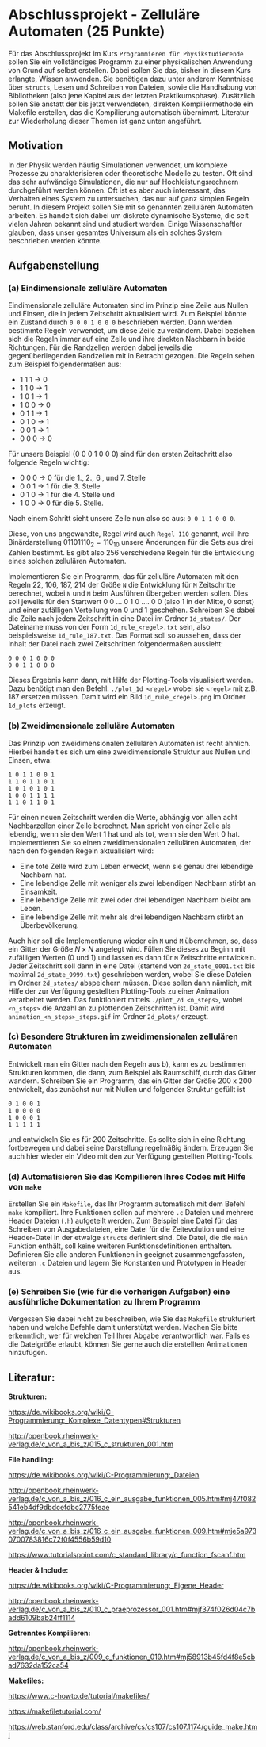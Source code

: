 # Abschlussprojekt - Zelluläre Automaten (25 Punkte)

Für das Abschlussprojekt im Kurs `Programmieren für Physikstudierende` sollen Sie ein vollständiges Programm zu einer physikalischen Anwendung von Grund auf selbst erstellen. Dabei sollen Sie das, bisher in diesem Kurs erlangte, Wissen anwenden. Sie benötigen dazu unter anderem Kenntnisse über `structs`, Lesen und Schreiben von Dateien, sowie die Handhabung von Bibliotheken (also jene Kapitel aus der letzten Praktikumsphase). Zusätzlich sollen Sie anstatt der bis jetzt verwendeten, direkten Kompiliermethode ein Makefile erstellen, das die Kompilierung automatisch übernimmt. Literatur zur Wiederholung dieser Themen ist ganz unten angeführt.

## Motivation

In der Physik werden häufig Simulationen verwendet, um komplexe Prozesse zu charakterisieren oder theoretische Modelle zu testen. Oft sind das sehr aufwändige Simulationen, die nur auf Hochleistungsrechnern durchgeführt werden können. Oft ist es aber auch interessant, das Verhalten eines System zu untersuchen, das nur auf ganz simplen Regeln beruht. In diesem Projekt sollen Sie mit so genannten zellulären Automaten arbeiten. Es handelt sich dabei um diskrete dynamische Systeme, die seit vielen Jahren bekannt sind und studiert werden. Einige Wissenschaftler glauben, dass unser gesamtes Universum als ein solches System beschrieben werden könnte.

## Aufgabenstellung

### (a) Eindimensionale zelluläre Automaten

Eindimensionale zelluläre Automaten sind im Prinzip eine Zeile aus Nullen und Einsen, die in jedem Zeitschritt aktualisiert wird. Zum Beispiel könnte ein Zustand durch `0 0 0 1 0 0 0` beschrieben werden. Dann werden bestimmte Regeln verwendet, um diese Zeile zu verändern. Dabei beziehen sich die Regeln immer auf eine Zelle und ihre direkten Nachbarn in beide Richtungen. Für die Randzellen werden dabei jeweils die gegenüberliegenden Randzellen mit in Betracht gezogen. Die Regeln sehen zum Beispiel folgendermaßen aus:

- 1 1 1 -> 0
- 1 1 0 -> 1
- 1 0 1 -> 1
- 1 0 0 -> 0
- 0 1 1 -> 1
- 0 1 0 -> 1
- 0 0 1 -> 1
- 0 0 0 -> 0

Für unsere Beispiel (0 0 0 1 0 0 0) sind für den ersten Zeitschritt also folgende Regeln wichtig:

- 0 0 0 -> 0 für die 1., 2., 6., und 7\. Stelle
- 0 0 1 -> 1 für die 3\. Stelle
- 0 1 0 -> 1 für die 4\. Stelle und
- 1 0 0 -> 0 für die 5\. Stelle.

Nach einem Schritt sieht unsere Zeile nun also so aus: `0 0 1 1 0 0 0`.

Diese, von uns angewandte, Regel wird auch `Regel 110` genannt, weil ihre Binärdarstellung $`01101110_2 = 110_{10}`$ unsere Änderungen für die Sets aus drei Zahlen bestimmt. Es gibt also 256 verschiedene Regeln für die Entwicklung eines solchen zellulären Automaten.

Implementieren Sie ein Programm, das für zelluläre Automaten mit den Regeln 22, 106, 187, 214 der Größe `N` die Entwicklung für `M` Zeitschritte berechnet, wobei `N` und `M` beim Ausführen übergeben werden sollen. Dies soll jeweils für den Startwert 0 0 ... 0 1 0 .... 0 0 (also 1 in der Mitte, 0 sonst) und einer zufälligen Verteilung von 0 und 1 geschehen. Schreiben Sie dabei die Zeile nach jedem Zeitschritt in eine Datei im Ordner `1d_states/`. Der Dateiname muss von der Form `1d_rule_<regel>.txt` sein, also beispielsweise `1d_rule_187.txt`. Das Format soll so aussehen, dass der Inhalt der Datei nach zwei Zeitschritten folgendermaßen aussieht:

```
0 0 0 1 0 0 0
0 0 1 1 0 0 0
```

Dieses Ergebnis kann dann, mit Hilfe der Plotting-Tools visualisiert werden. Dazu benötigt man den Befehl: `./plot_1d <regel>` wobei sie `<regel>` mit z.B. 187 ersetzen müssen. Damit wird ein Bild `1d_rule_<regel>.png` im Ordner `1d_plots` erzeugt.

### (b) Zweidimensionale zelluläre Automaten

Das Prinzip von zweidimensionalen zellulären Automaten ist recht ähnlich. Hierbei handelt es sich um eine zweidimensionale Struktur aus Nullen und Einsen, etwa:

```
1 0 1 1 0 0 1
1 1 0 1 1 0 1
1 0 1 0 1 0 1
1 0 0 1 1 1 1
1 1 0 1 1 0 1
```

Für einen neuen Zeitschritt werden die Werte, abhängig von allen acht Nachbarzellen einer Zelle berechnet. Man spricht von einer Zelle als lebendig, wenn sie den Wert 1 hat und als tot, wenn sie den Wert 0 hat. Implementieren Sie so einen zweidimensionalen zellulären Automaten, der nach den folgenden Regeln aktualisiert wird:

- Eine tote Zelle wird zum Leben erweckt, wenn sie genau drei lebendige Nachbarn hat.
- Eine lebendige Zelle mit weniger als zwei lebendigen Nachbarn stirbt an Einsamkeit.
- Eine lebendige Zelle mit zwei oder drei lebendigen Nachbarn bleibt am Leben.
- Eine lebendige Zelle mit mehr als drei lebendigen Nachbarn stirbt an Überbevölkerung.

Auch hier soll die Implementierung wieder ein `N` und `M` übernehmen, so, dass ein Gitter der Größe $`N \times N`$ angelegt wird. Füllen Sie dieses zu Beginn mit zufälligen Werten (0 und 1) und lassen es dann für `M` Zeitschritte entwickeln. Jeder Zeitschritt soll dann in eine Datei (startend von `2d_state_0001.txt` bis maximal `2d_state_9999.txt`) geschrieben werden, wobei Sie diese Dateien im Ordner `2d_states/` abspeichern müssen. Diese sollen dann nämlich, mit Hilfe der zur Verfügung gestellten Plotting-Tools zu einer Animation verarbeitet werden. Das funktioniert mittels `./plot_2d <n_steps>`, wobei `<n_steps>` die Anzahl an zu plottenden Zeitschritten ist. Damit wird `animation_<n_steps>_steps.gif` im Ordner `2d_plots/` erzeugt.

### (c) Besondere Strukturen im zweidimensionalen zellulären Automaten

Entwickelt man ein Gitter nach den Regeln aus b), kann es zu bestimmen Strukturen kommen, die dann, zum Beispiel als Raumschiff, durch das Gitter wandern. Schreiben Sie ein Programm, das ein Gitter der Größe 200 x 200 entwickelt, das zunächst nur mit Nullen und folgender Struktur gefüllt ist

```
0 1 0 0 1
1 0 0 0 0
1 0 0 0 1
1 1 1 1 1
```

und entwickeln Sie es für 200 Zeitschritte. Es sollte sich in eine Richtung fortbewegen und dabei seine Darstellung regelmäßig ändern. Erzeugen Sie auch hier wieder ein Video mit den zur Verfügung gestellten Plotting-Tools.

### (d) Automatisieren Sie das Kompilieren Ihres Codes mit Hilfe von `make`

Erstellen Sie ein `Makefile`, das Ihr Programm automatisch mit dem Befehl `make` kompiliert. Ihre Funktionen sollen auf mehrere `.c` Dateien und mehrere Header Dateien (`.h`) aufgeteilt werden. Zum Beispiel eine Datei für das Schreiben von Ausgabedateien, eine Datei für die Zeitevolution und eine Header-Datei in der etwaige `structs` definiert sind. Die Datei, die die `main` Funktion enthält, soll keine weiteren Funktionsdefinitionen enthalten. Definieren Sie alle anderen Funktionen in geeignet zusammengefassten, weiteren `.c` Dateien und lagern Sie Konstanten und Prototypen in Header aus.

### (e) Schreiben Sie (wie für die vorherigen Aufgaben) eine ausführliche Dokumentation zu Ihrem Programm

Vergessen Sie dabei nicht zu beschreiben, wie Sie das `Makefile` strukturiert haben und welche Befehle damit unterstützt werden. Machen Sie bitte erkenntlich, wer für welchen Teil Ihrer Abgabe verantwortlich war. Falls es die Dateigröße erlaubt, können Sie gerne auch die erstellten Animationen hinzufügen.

## Literatur:

**Strukturen:**

<https://de.wikibooks.org/wiki/C-Programmierung:_Komplexe_Datentypen#Strukturen>

<http://openbook.rheinwerk-verlag.de/c_von_a_bis_z/015_c_strukturen_001.htm>

**File handling:**

<https://de.wikibooks.org/wiki/C-Programmierung:_Dateien>

<http://openbook.rheinwerk-verlag.de/c_von_a_bis_z/016_c_ein_ausgabe_funktionen_005.htm#mj47f082541eb4df9dbdcefdbc2775feae>

<http://openbook.rheinwerk-verlag.de/c_von_a_bis_z/016_c_ein_ausgabe_funktionen_009.htm#mje5a9730700783816c72f0f4556b59d10>

<https://www.tutorialspoint.com/c_standard_library/c_function_fscanf.htm>

**Header & Include:**

<https://de.wikibooks.org/wiki/C-Programmierung:_Eigene_Header>

<http://openbook.rheinwerk-verlag.de/c_von_a_bis_z/010_c_praeprozessor_001.htm#mjf374f026d04c7badd6109bab24ff1114>

**Getrenntes Kompilieren:**

<http://openbook.rheinwerk-verlag.de/c_von_a_bis_z/009_c_funktionen_019.htm#mj58913b45fd4f8e5cbad7632da152ca54>

**Makefiles:**

<https://www.c-howto.de/tutorial/makefiles/>

<https://makefiletutorial.com/>

<https://web.stanford.edu/class/archive/cs/cs107/cs107.1174/guide_make.html>
